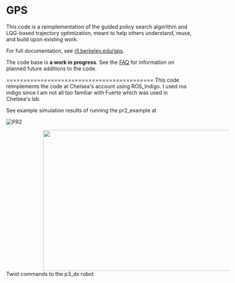 GPS
======

This code is a reimplementation of the guided policy search algorithm and LQG-based trajectory optimization, meant to help others understand, reuse, and build upon existing work.

For full documentation, see [rll.berkeley.edu/gps](http://rll.berkeley.edu/gps).

The code base is **a work in progress**. See the [FAQ](http://rll.berkeley.edu/gps/faq.html) for information on planned future additions to the code.
 
===========================================
This code reimplements the code at Chelsea's account using ROS_Indigo. I used ros indigo since I am not all too familiar with Fuerte which was used in Chelsea's lab.
 
See example simulation results of running the pr2_example at 

![![PR2](https://www.youtube.com/embed/HzwAbarXbDg)](https://img.youtube.com/vi/HzwAbarXbDg/hqdefault.jpg)

<div class="fig figcenter fighighlight">
<a href="https://www.youtube.com/embed/HzwAbarXbDg">
	<img src="https://img.youtube.com/vi/HzwAbarXbDg/hqdefault.jpg" height="380px" width="540px" align="middle" hspace="100"></a>
	</br>
	<div class="figcaption" align="left" hspace="80">Twist commands to the p3_dx robot</div>
</div>
